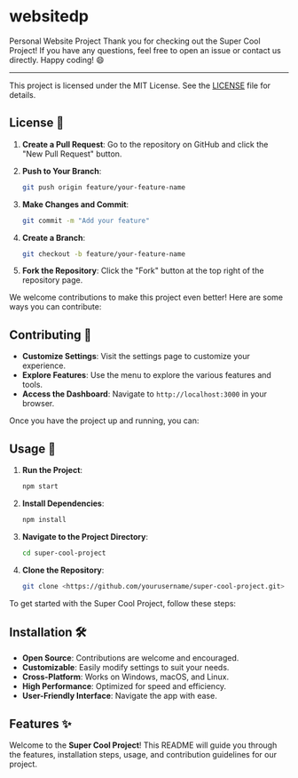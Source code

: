 # websitedp
Personal Website Project
Thank you for checking out the Super Cool Project! If you have any questions, feel free to open an issue or contact us directly. Happy coding! 😄

---

This project is licensed under the MIT License. See the [LICENSE](notion://www.notion.so/LICENSE) file for details.

## License 📄

1. **Create a Pull Request**:
Go to the repository on GitHub and click the "New Pull Request" button.
2. **Push to Your Branch**:
    
    ```bash
    git push origin feature/your-feature-name
    
    ```
    
3. **Make Changes and Commit**:
    
    ```bash
    git commit -m "Add your feature"
    
    ```
    
4. **Create a Branch**:
    
    ```bash
    git checkout -b feature/your-feature-name
    
    ```
    
5. **Fork the Repository**:
Click the "Fork" button at the top right of the repository page.

We welcome contributions to make this project even better! Here are some ways you can contribute:

## Contributing 🤝

- **Customize Settings**: Visit the settings page to customize your experience.
- **Explore Features**: Use the menu to explore the various features and tools.
- **Access the Dashboard**: Navigate to `http://localhost:3000` in your browser.

Once you have the project up and running, you can:

## Usage 📖

1. **Run the Project**:
    
    ```bash
    npm start
    
    ```
    
2. **Install Dependencies**:
    
    ```bash
    npm install
    
    ```
    
3. **Navigate to the Project Directory**:
    
    ```bash
    cd super-cool-project
    
    ```
    
4. **Clone the Repository**:
    
    ```bash
    git clone <https://github.com/yourusername/super-cool-project.git>
    
    ```
    

To get started with the Super Cool Project, follow these steps:

## Installation 🛠️

- **Open Source**: Contributions are welcome and encouraged.
- **Customizable**: Easily modify settings to suit your needs.
- **Cross-Platform**: Works on Windows, macOS, and Linux.
- **High Performance**: Optimized for speed and efficiency.
- **User-Friendly Interface**: Navigate the app with ease.

## Features ✨

Welcome to the **Super Cool Project**! This README will guide you through the features, installation steps, usage, and contribution guidelines for our project.
